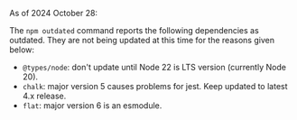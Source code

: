 As of 2024 October 28:

The `npm outdated` command reports the following dependencies as outdated.
They are not being updated at this time for the reasons given below:

- `@types/node`: don't update until Node 22 is LTS version (currently Node 20).
- `chalk`: major version 5 causes problems for jest. Keep updated to latest 4.x release.
- `flat`: major version 6 is an esmodule.
